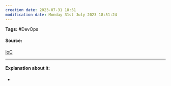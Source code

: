 ```yaml
---
creation date: 2023-07-31 18:51
modification date: Monday 31st July 2023 18:51:24
---
```


**Tags:** #DevOps 

#### Source:
[IoC](https://aws.amazon.com/devops/what-is-devops/)

--------------------------------------

#### Explanation about it:

* 
